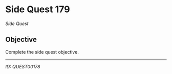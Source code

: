 # Side Quest 179

*Side Quest*

## Objective
Complete the side quest objective.

---
*ID: QUEST00178*